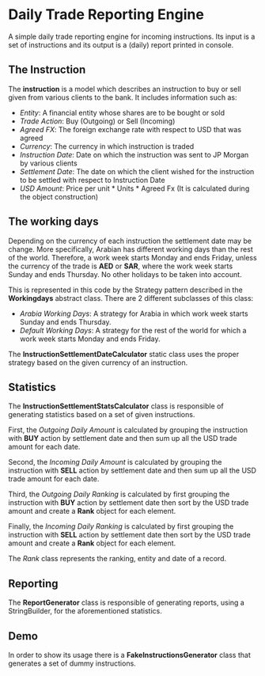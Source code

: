 
# Daily Trade Reporting Engine

A simple daily trade reporting engine for incoming instructions.
Its input is a set of instructions and its output is a (daily) report printed in console.   

## The Instruction
The **instruction** is a model which describes an instruction to buy or sell given from various clients to the bank.
It includes information such as:
- *Entity*: A financial entity whose shares are to be bought or sold 
- *Trade Action*: Buy (Outgoing) or Sell (Incoming) 
- *Agreed FX*: The foreign exchange rate with respect to USD that was agreed 
- *Currency*: The currency in which instruction is traded
- *Instruction Date*: Date on which the instruction was sent to JP Morgan by various clients
- *Settlement Date*: The date on which the client wished for the instruction to be settled with respect to Instruction Date
- *USD Amount*: Price per unit * Units * Agreed Fx (It is calculated during the object construction)

## The working days
Depending on the currency of each instruction the settlement date may be change.
More specifically, Arabian has different working days than the rest of the world.
Therefore, a work week starts Monday and ends Friday, unless the currency of the trade is **AED** or **SAR**, 
where the work week starts Sunday and ends Thursday. No other holidays to be taken into account.

This is represented in this code by the Strategy pattern described in the **Workingdays** abstract class.
There are 2 different subclasses of this class:
- *Arabia Working Days*: A strategy for Arabia in which work week starts Sunday and ends Thursday.
- *Default Working Days*: A strategy for the rest of the world for which a work week starts Monday and ends Friday.

The **InstructionSettlementDateCalculator** static class uses the proper strategy based on the given currency of an instruction.

## Statistics
The **InstructionSettlementStatsCalculator** class is responsible of generating statistics based on a set of given instructions.

First, the *Outgoing Daily Amount* is calculated by grouping the instruction with **BUY** action by settlement date 
and then sum up all the USD trade amount for each date.

Second, the *Incoming Daily Amount* is calculated by grouping the instruction with **SELL** action by settlement date 
and then sum up all the USD trade amount for each date.

Third, the *Outgoing Daily Ranking* is calculated by first grouping the instruction with **BUY** action by settlement date 
then sort by the USD trade amount and create a **Rank** object for each element.

Finally, the *Incoming Daily Ranking* is calculated by first grouping the instruction with **SELL** action by settlement date 
then sort by the USD trade amount and create a **Rank** object for each element.

The *Rank* class represents the ranking, entity and date of a record.

## Reporting 
The **ReportGenerator** class is responsible of generating reports, using a StringBuilder, for the aforementioned statistics.

## Demo
In order to show its usage there is a **FakeInstructionsGenerator** class that generates a set of dummy instructions. 
